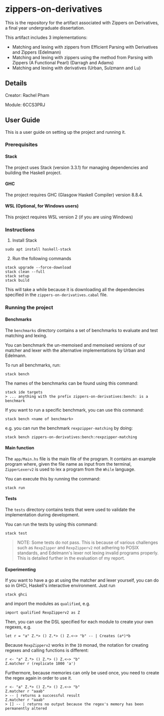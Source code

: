 # zippers-on-derivatives
This is the repository for the artifact associated with Zippers on Derivatives, a final year undergraduate dissertation.

This artifact includes 3 implementations:
- Matching and lexing with zippers from Efficient Parsing with Derivatives and Zippers (Edelmann)
- Matching and lexing with zippers using the method from Parsing with Zippers (A Functional Pearl) (Darragh and Adams)
- Matching and lexing with derivatives (Urban, Sulzmann and Lu)

## Details
Creator: Rachel Pham

Module: 6CCS3PRJ

## User Guide
This is a user guide on setting up the project and running it.

### Prerequisites
#### Stack
The project uses Stack (version 3.3.1) for managing dependencies and building the Haskell project.
#### GHC
The project requires GHC (Glasgow Haskell Compiler) version 8.8.4.
#### WSL (Optional, for Windows users)
This project requires WSL version 2 (if you are using Windows)

### Instructions
1. Install Stack
```
sudo apt install haskell-stack
```
2. Run the following commands
```
stack upgrade --force-download
stack clean --full
stack setup
stack build
```
This will take a while because it is downloading all the dependencies specified in the `zippers-on-derivatives.cabal` file.

### Running the project
#### Benchmarks
The `benchmarks` directory contains a set of benchmarks to evaluate and test matching and lexing.

You can benchmark the un-memoised and memoised versions of our matcher and lexer with the alternative implementations by Urban and Edelmann.

To run all benchmarks, run:
```
stack bench
```

The names of the benchmarks can be found using this command:
```
stack ide targets
> ... anything with the prefix zippers-on-derivatives:bench: is a benchmark
```

If you want to run a specific benchmark, you can use this command:
```
stack bench <name of benchmark>
```
e.g. you can run the benchmark `rexpzipper-matching` by doing:
```
stack bench zippers-on-derivatives:bench:rexpzipper-matching
```

#### Main function
The `app/Main.hs` file is the main file of the program. It contains an example program where, given the file name as input from the terminal, `ZipperLexerv2` is used to lex a program from the `While` language.

You can execute this by running the command:
```
stack run
```

#### Tests
The `tests` directory contains tests that were used to validate the implementation during development.

You can run the tests by using this command:
```
stack test
```
> NOTE: Some tests do not pass. This is because of various challenges such as `RexpZipper` and `RexpZipperv2` not adhering to POSIX standards, and Edelmann's lexer not lexing invalid programs properly. This is detailed further in the evaluation of my report.

#### Experimenting
If you want to have a go at using the matcher and lexer yourself, you can do so in GHCi, Haskell's interactive environment.
Just run
```
stack ghci
```
and import the modules as `qualified`, e.g.
```
import qualified RexpZipperv2 as Z
```

Then, you can use the DSL specified for each module to create your own regexes, e.g.
```
let r = "a" Z.*> () Z.*> () Z.<~> "b" -- | Creates (a*)*b 
```

Because `RexpZipperv2` works in the `IO` monad, the notation for creating regexes and calling functions is different:
```
r <- "a" Z.*> () Z.*> () Z.<~> "b"
Z.matcher r (replicate 1000 'a')
```
Furthermore, because memories can only be used once, you need to create the regex again in order to use it.
```
r <- "a" Z.*> () Z.*> () Z.<~> "b"
Z.matcher r "aaab"
> -- | returns a successful result
Z.matcher r "aaab"
> [] -- | returns no output because the regex's memory has been permanently altered 
```
